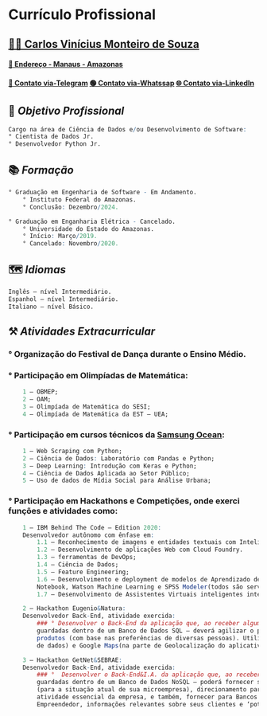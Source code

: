 # Currículo Profissional

## [👨‍💻 Carlos Vinícius Monteiro de Souza](https://github.com/CarlosViniMSouza/CarlosViniMSouza/blob/main/README.md)
#### [🔎 Endereço - Manaus - Amazonas](https://www.google.com/maps/place/R.+Epaminondas+Bara%C3%BAna,+32-10+-+Parque+10+de+Novembro,+Manaus+-+AM,+69054-714/@-3.0734622,-60.0067465,19z/data=!3m1!4b1!4m13!1m7!3m6!1s0x926c1a8c5a4e3fa9:0xdee7e50cb28e5a27!2sR.+Epaminondas+Bara%C3%BAna+-+Parque+Dez+de+Novembro,+Manaus+-+AM,+69055-010!3b1!8m2!3d-3.0737536!4d-60.0050479!3m4!1s0x926c1a8c5a4ca84b:0x56402a17937791bd!8m2!3d-3.0734673!4d-60.006201)
#### [🔵 Contato via-Telegram](https://t.me/CarlosViniMSouza) [🟢 Contato via-Whatssap](https://api.whatsapp.com/send?phone=5592992680331) [ 🌐 Contato via-LinkedIn](https://www.linkedin.com/in/carlos-souza-technology/)


## 🎯 _Objetivo Profissional_
```R
Cargo na área de Ciência de Dados e/ou Desenvolvimento de Software:
° Cientista de Dados Jr.
° Desenvolvedor Python Jr.
```

## 📚 _Formação_
```R
° Graduação em Engenharia de Software - Em Andamento.
    ° Instituto Federal do Amazonas.
    ° Conclusão: Dezembro/2024.

° Graduação em Enganharia Elétrica - Cancelado.
    ° Universidade do Estado do Amazonas.
    ° Início: Março/2019.
    ° Cancelado: Novembro/2020.
```

## 🗺 _Idiomas_
```R
Inglês – nível Intermediário.
Espanhol – nível Intermediário.
Italiano – nível Básico.
```

## ⚒ _Atividades Extracurricular_
### ° Organização do Festival de Dança durante o Ensino Médio.
### ° Participação em Olimpíadas de Matemática:
```R
	1 – OBMEP;
	2 – OAM;
	3 – Olimpíada de Matemática do SESI;
	4 – Olimpíada de Matemática da EST – UEA;
```

### ° Participação em cursos técnicos da [Samsung Ocean](http://www.oceanbrasil.com/):
```R
	1 – Web Scraping com Python;
	2 – Ciência de Dados: Laboratório com Pandas e Python;
	3 – Deep Learning: Introdução com Keras e Python;
	4 – Ciência de Dados Aplicada ao Setor Público;
	5 – Uso de dados de Mídia Social para Análise Urbana;
```

### ° Participação em Hackathons e Competições, onde exerci funções e atividades como:
```R
	1 – IBM Behind The Code – Edition 2020:
	Desenvolvedor autônomo com ênfase em:
		1.1 – Reconhecimento de imagens e entidades textuais com Inteligência Artificial;
		1.2 – Desenvolvimento de aplicações Web com Cloud Foundry.
		1.3 – ferramentas de DevOps;
		1.4 – Ciência de Dados;
		1.5 – Feature Engineering;
		1.6 – Desenvolvimento e deployment de modelos de Aprendizado de Máquina com Jupyter 
		Notebook, Watson Machine Learning e SPSS Modeler(todos são serviços disponibilizados na IBM Cloud);
		1.7 – Desenvolvimento de Assistentes Virtuais inteligentes integrados com APIs e Microsserviços;
```
```R
	2 – Hackathon Eugenio&Natura:
	Desenvolvedor Back-End, atividade exercida:
		### ° Desenvolver o Back-End da aplicação que, ao receber algumas informações do usuário – que serão 
		guardadas dentro de um Banco de Dados SQL – deverá agilizar o processo de compra e recomendação de 
		produtos (com base nas preferências de diversas pessoas). Utilizando de APIs da Eugenio(para análise 
		de dados) e Google Maps(na parte de Geolocalização do aplicativo).
```
```R
	3 – Hackathon GetNet&SEBRAE:
	Desenvolvedor Back-End, atividade exercida:
		### °  Desenvolver o Back-End&I.A. da aplicação que, ao receber algumas informações do usuário – que serão
		guardadas dentro de um Banco de Dados NoSQL – poderá fornecer suporte em: indicação de linhas de crédito
		(para a situação atual de sua microempresa), direcionamento para cursos e especializações necessárias á 
		atividade essencial da empresa, e também, fornecer para Bancos e Instituições de Apoio ao Pequeno e Médio
		Empreendedor, informações relevantes sobre seus clientes e ‘potenciais’ clientes.
```